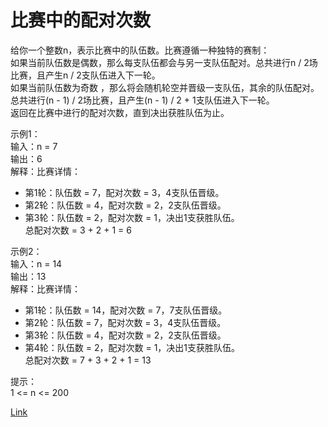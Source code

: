 <h1>比赛中的配对次数</h1>

给你一个整数n，表示比赛中的队伍数。比赛遵循一种独特的赛制：</br>
如果当前队伍数是偶数，那么每支队伍都会与另一支队伍配对。总共进行n / 2场比赛，且产生n / 2支队伍进入下一轮。</br>
如果当前队伍数为奇数 ，那么将会随机轮空并晋级一支队伍，其余的队伍配对。总共进行(n - 1) / 2场比赛，且产生(n - 1) / 2 + 1支队伍进入下一轮。</br>
返回在比赛中进行的配对次数，直到决出获胜队伍为止。</br>

示例1：</br>
输入：n = 7</br>
输出：6</br>
解释：比赛详情：</br>
- 第1轮：队伍数 = 7，配对次数 = 3，4支队伍晋级。</br>
- 第2轮：队伍数 = 4，配对次数 = 2，2支队伍晋级。</br>
- 第3轮：队伍数 = 2，配对次数 = 1，决出1支获胜队伍。</br>
  总配对次数 = 3 + 2 + 1 = 6</br>

示例2：</br>
输入：n = 14</br>
输出：13</br>
解释：比赛详情：</br>
- 第1轮：队伍数 = 14，配对次数 = 7，7支队伍晋级。</br>
- 第2轮：队伍数 = 7，配对次数 = 3，4支队伍晋级。</br>
- 第3轮：队伍数 = 4，配对次数 = 2，2支队伍晋级。</br>
- 第4轮：队伍数 = 2，配对次数 = 1，决出1支获胜队伍。</br>
  总配对次数 = 7 + 3 + 2 + 1 = 13</br>

提示：</br>
1 <= n <= 200</br>

[Link](https://leetcode-cn.com/problems/count-of-matches-in-tournament/)